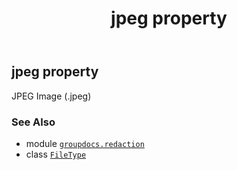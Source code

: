 ﻿---
title: jpeg property
second_title: GroupDocs.Redaction for Python via .NET API References
description: 
type: docs
url: /python-net/groupdocs.redaction/filetype/jpeg/
is_root: false
weight: 200
---

## jpeg property


JPEG Image (.jpeg)

### See Also
* module [`groupdocs.redaction`](../../)
* class [`FileType`](/redaction/python-net/groupdocs.redaction/filetype)
